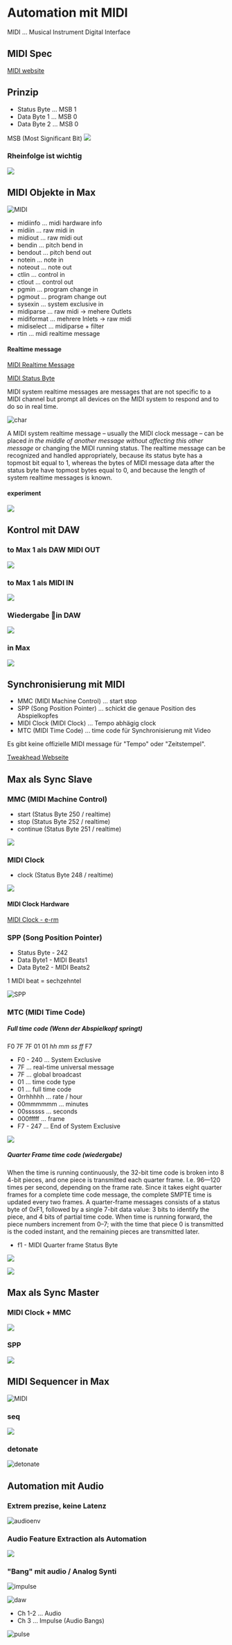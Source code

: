 

# Automation mit MIDI


MIDI ... Musical Instrument Digital Interface

## MIDI Spec

[MIDI website](https://www.midi.org/)

## Prinzip

- Status Byte ... MSB 1
- Data Byte 1 ... MSB 0
- Data Byte 2 ... MSB 0

MSB (Most Significant Bit)
![](K4/msb.png)

### Rheinfolge ist wichtig

![](K4/order.png)


## MIDI Objekte in Max

![MIDI](K4/midi.png)

- midiinfo ... midi hardware info
- midiin ... raw midi in
- midiout ... raw midi out
- bendin ... pitch bend in
- bendout ... pitch bend out
- notein ... note in
- noteout ... note out
- ctlin ... control in
- ctlout ... control out
- pgmin ... program change in
- pgmout ... program change out
- sysexin ... system exclusive in
- midiparse ... raw midi -> mehere Outlets
- midiformat ... mehrere Inlets -> raw midi
- midiselect ... midiparse + filter
- rtin ... midi realtime message

#### Realtime message

[MIDI Realtime Message](https://www.recordingblogs.com/wiki/midi-system-realtime-messages)

[MIDI Status Byte](https://www.midi.org/specifications-old/item/table-2-expanded-messages-list-status-bytes)

MIDI system realtime messages are messages that are not specific to a MIDI channel but prompt all devices on the MIDI system to respond and to do so in real time.

![char](K4/realtime.png)

A MIDI system realtime message – usually the MIDI clock message – can be placed *in the middle of another message without affecting this other message* or changing the MIDI running status. The realtime message can be recognized and handled appropriately, because its status byte has a topmost bit equal to 1, whereas the bytes of MIDI message data after the status byte have topmost bytes equal to 0, and because the length of system realtime messages is known.

#### experiment

![](K4/experiment.png)


## Kontrol mit DAW

### to Max 1 als DAW MIDI OUT

![](K4/dawout.png)

### to Max 1 als MIDI IN

![](K4/selection.png)

### Wiedergabe in DAW
![](K4/dawcontrol.png)

### in Max
![](K4/dawin.png)

## Synchronisierung mit MIDI

- MMC (MIDI Machine Control) ... start stop
- SPP (Song Position Pointer) ... schickt die genaue Position des Abspielkopfes
- MIDI Clock (MIDI Clock) ... Tempo abhägig clock
- MTC (MIDI Time Code) ... time code für Synchronisierung mit Video

Es gibt keine offizielle MIDI message für "Tempo" oder "Zeitstempel".

[Tweakhead Webseite](https://www.tweakheadz.com/sync_mmc_mtc_smpte.htm)


## Max als Sync Slave


### MMC (MIDI Machine Control)

- start (Status Byte 250 / realtime)
- stop (Status Byte 252 / realtime)
- continue (Status Byte 251 / realtime)

![](K4/mmc.png)

### MIDI Clock

- clock (Status Byte 248 / realtime)

![](K4/midi_clock.png)


#### MIDI Clock Hardware
[MIDI Clock - e-rm](https://www.e-rm.de/midiclock/)

### SPP (Song Position Pointer)

- Status Byte - 242
- Data Byte1	- MIDI Beats1
- Data Byte2	- MIDI Beats2

1 MIDI beat = sechzehntel

![SPP](K4/spp.png)


### MTC (MIDI Time Code)


##### Full time code (Wenn der Abspielkopf springt)

F0 7F 7F 01 01 *hh mm ss ff* F7

- F0 - 240 ... System Exclusive
- 7F ... real-time universal message
- 7F ... global broadcast
- 01 ... time code type
- 01 ... full time code
- 0rrhhhhh ... rate / hour
- 00mmmmmm ... minutes
- 00ssssss ... seconds
- 000fffff ... frame
- F7 - 247 ... End of System Exclusive

![](K4/sysex.png)

##### Quarter Frame time code (wiedergabe)


When the time is running continuously, the 32-bit time code is broken into 8 4-bit pieces, and one piece is transmitted each quarter frame. I.e. 96—120 times per second, depending on the frame rate. Since it takes eight quarter frames for a complete time code message, the complete SMPTE time is updated every two frames. A quarter-frame messages consists of a status byte of 0xF1, followed by a single 7-bit data value: 3 bits to identify the piece, and 4 bits of partial time code. When time is running forward, the piece numbers increment from 0–7; with the time that piece 0 is transmitted is the coded instant, and the remaining pieces are transmitted later.

- f1 - MIDI Quarter frame Status Byte

![](K4/quarter_spec.png)

![](K4/quarter.png)



## Max als Sync Master


### MIDI Clock + MMC
![](K4/mmc_master.png)

### SPP
![](K4/spp_master.png)


## MIDI Sequencer in Max

![MIDI](K4/seq.png)

### seq

![](K4/seq_mario.png)

### detonate

![detonate](K4/detonate.png)



## Automation mit Audio

### Extrem prezise, keine Latenz

![audioenv](K4/dawin.png)


### Audio Feature Extraction als Automation

![](K4/envelop.png)


### "Bang" mit audio / Analog Synti

![impulse](K4/impulse_max.png)


![daw](K4/impulse_daw.png)

- Ch 1-2 ... Audio
- Ch 3 ... Impulse (Audio Bangs)

![pulse](K4/audiopulse.png)






